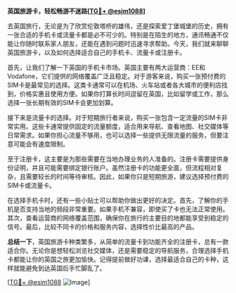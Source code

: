 **英国旅游卡，轻松畅游不迷路[[TG💪+ @esim1088](https://t.me/s/esim1088)]**

去英国旅行，无论是为了欣赏伦敦塔桥的雄伟，还是探索爱丁堡城堡的历史，拥有一张合适的手机卡或流量卡都是必不可少的。特别是在陌生的地方，通讯畅通不仅能让你随时联系家人朋友，还能在遇到问题时迅速寻求帮助。今天，我们就来聊聊英国旅游卡，以及如何选择适合自己的手机卡、流量卡或注册卡。

首先，让我们了解一下英国的手机卡市场。英国主要有两大运营商：EE和Vodafone，它们提供的网络覆盖广泛且稳定。对于游客来说，购买一张预付费的SIM卡是最常见的选择。这类卡通常可以在机场、火车站或者各大城市的便利店找到，价格实惠且使用方便。如果你打算长时间逗留在英国，比如留学或工作，那么选择一张长期有效的SIM卡会更加划算。

接下来是流量卡的选择。对于短期旅行者来说，购买一张包含一定流量的SIM卡非常实用。这些卡通常提供固定的流量额度，适合用来导航、查看地图、社交媒体等日常需求。如果你担心流量不够用，也可以选择一些提供无限流量的服务，但要注意可能会有速度限制。

至于注册卡，这主要是为那些需要在当地办理业务的人准备的。注册卡需要提供身份证明，并且可能需要绑定银行账户。虽然注册卡的功能更全面，但流程相对复杂，且需要较长的时间等待审核。因此，如果你只是短期旅游，建议选择预付费的SIM卡或流量卡。

在选择手机卡时，还有一些小贴士可以帮助你做出更好的决定。首先，了解你的手机是否支持当地的频段非常重要。如果手机不兼容，即使买了卡也无法正常使用。其次，查看运营商的网络覆盖范围，确保你在旅行的主要目的地都能享受到稳定的信号。最后，比较不同卡的价格和服务内容，选择性价比最高的产品。

**总结一下**，英国旅游卡种类繁多，从简单的流量卡到功能齐全的注册卡，总有一款适合你。无论你是想轻松浏览社交媒体，还是需要稳定的导航服务，合理选择手机卡都能让你的英国之旅更加愉快。记得提前做好功课，选择最适合自己的卡种，这样就能避免到达英国后手忙脚乱了。

[[TG💪+ @esim1088](https://t.me/s/esim1088) ![Image](https://i.postimg.cc/4NQfJmqS/Snipaste-2025-05-13-00-14-12.png)]